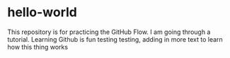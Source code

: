 # hello-world
This repository is for practicing the GitHub Flow. I am going through a tutorial.
Learning Github is fun
testing testing, adding in more text to learn how this thing works
